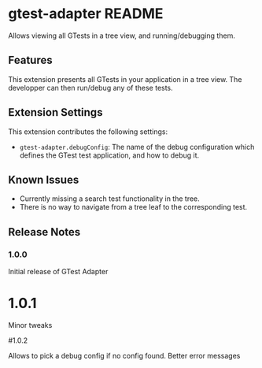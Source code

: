 # gtest-adapter README

Allows viewing all GTests in a tree view, and running/debugging them.

## Features

This extension presents all GTests in your application in a tree view. The developper can then run/debug any of these tests.

## Extension Settings

This extension contributes the following settings:

* `gtest-adapter.debugConfig`: The name of the debug configuration which defines the GTest test application, and how to debug it.

## Known Issues

* Currently missing a search test functionality in the tree.
* There is no way to navigate from a tree leaf to the corresponding test.


## Release Notes

### 1.0.0

Initial release of GTest Adapter

# 1.0.1

Minor tweaks

#1.0.2

Allows to pick a debug config if no config found.
Better error messages

